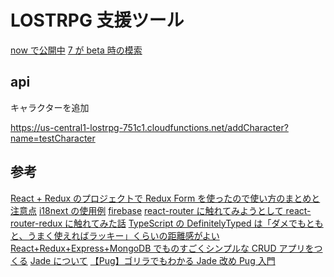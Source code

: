 # LOSTRPG 支援ツール

[now で公開中](https://github.com/hibohiboo/create-now)
[7 が beta 時の模索](https://github.com/hibohiboo/lostrpg/tree/85afdb0a07fa7d4f38a2be0d293cd90bfd7cd8ea)

## api

キャラクターを追加

https://us-central1-lostrpg-751c1.cloudfunctions.net/addCharacter?name=testCharacter

## 参考

[React + Redux のプロジェクトで Redux Form を使ったので使い方のまとめと注意点][*1]
[i18next の使用例][*2]
[firebase][*3]
[react-router に触れてみようとして react-router-redux に触れてみた話][*4]
[TypeScript の DefinitelyTyped は「ダメでもともと、うまく使えればラッキー」くらいの距離感がよい][*5]
[React+Redux+Express+MongoDB でものすごくシンプルな CRUD アプリをつくる][*6]
[Jade について][*7]
[【Pug】ゴリラでもわかる Jade 改め Pug 入門][*8]

[*1]: https://ichimaruni-design.com/2016/10/react-redux-form/
[*2]: https://qiita.com/kmdsbng/items/2a171144d87aa96a477b
[*3]: http://gihyo.jp/dev/serial/01/firebase
[*4]: http://frogwell.hatenablog.jp/entry/2017/04/12/174118
[*5]: http://gfx.hatenablog.com/entry/2017/06/08/212020
[*6]: https://qiita.com/hoture/items/573247b12ff0bc4e5d3c
[*7]: https://gist.github.com/japboy/5402844
[*8]: https://blog.mismithportfolio.com/web/20160326pugbegin

